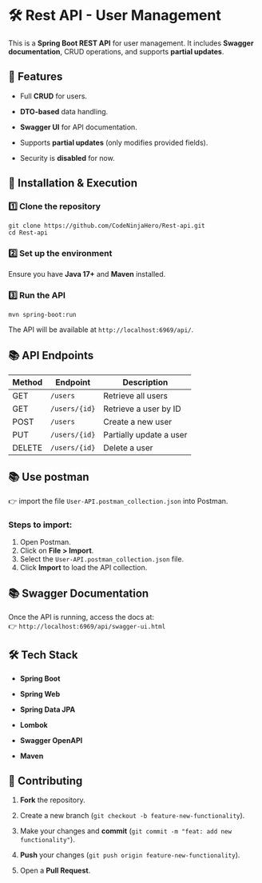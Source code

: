 # 🛠️ Rest API - User Management

This is a **Spring Boot REST API** for user management. It includes **Swagger documentation**, CRUD operations, and supports **partial updates**.

## 📌 Features

- Full **CRUD** for users.
    
- **DTO-based** data handling.
    
- **Swagger UI** for API documentation.
    
- Supports **partial updates** (only modifies provided fields).
    
- Security is **disabled** for now.
    

## 🚀 Installation & Execution

### 1️⃣ **Clone the repository**

```
git clone https://github.com/CodeNinjaHero/Rest-api.git
cd Rest-api
```

### 2️⃣ **Set up the environment**

Ensure you have **Java 17+** and **Maven** installed.

### 3️⃣ **Run the API**

```
mvn spring-boot:run
```

The API will be available at `http://localhost:6969/api/`.

## 📚 API Endpoints

|Method|Endpoint|Description|
|---|---|---|
|GET|`/users`|Retrieve all users|
|GET|`/users/{id}`|Retrieve a user by ID|
|POST|`/users`|Create a new user|
|PUT|`/users/{id}`|Partially update a user|
|DELETE|`/users/{id}`|Delete a user|

## 📚 Use postman
👉 import the file `User-API.postman_collection.json` into Postman.

### Steps to import:
1. Open Postman.
2. Click on **File > Import**.
3. Select the `User-API.postman_collection.json` file.
4. Click **Import** to load the API collection.

## 📚 **Swagger Documentation**

Once the API is running, access the docs at:  
👉 `http://localhost:6969/api/swagger-ui.html`

## 🛠️ Tech Stack

- **Spring Boot**
    
- **Spring Web**
    
- **Spring Data JPA**
    
- **Lombok**
    
- **Swagger OpenAPI**
    
- **Maven**
    

## 📌 Contributing

1. **Fork** the repository.
    
2. Create a new branch (`git checkout -b feature-new-functionality`).
    
3. Make your changes and **commit** (`git commit -m "feat: add new functionality"`).
    
4. **Push** your changes (`git push origin feature-new-functionality`).
    
5. Open a **Pull Request**.
